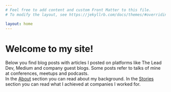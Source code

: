 ```yaml
---
# Feel free to add content and custom Front Matter to this file.
# To modify the layout, see https://jekyllrb.com/docs/themes/#overriding-theme-defaults

layout: home
---
```


<h1>Welcome to my site!</h1>

Below you find blog posts with articles I posted on platforms like The Lead Dev, Medium and company guest blogs. Some posts refer to talks of mine at conferences, meetups and podcasts.<br/>
In the [About](about.markdown) section you can read about my background. In the [Stories](references.markdown) section you can read what I achieved at companies I worked for.<br/>
